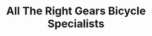 ---
title: "All The Right Gears Bicycle Specialists"
url: /stoney-creek/all-the-right-gears-bicycle-specialists/
shop: bicycle
---